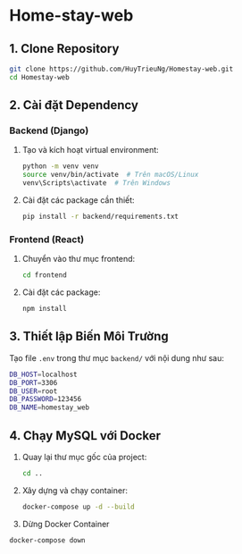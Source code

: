 # Home-stay-web

## 1. Clone Repository

```sh
git clone https://github.com/HuyTrieuNg/Homestay-web.git
cd Homestay-web
```

## 2. Cài đặt Dependency

### Backend (Django)

1. Tạo và kích hoạt virtual environment:
    ```sh
    python -m venv venv
    source venv/bin/activate  # Trên macOS/Linux
    venv\Scripts\activate  # Trên Windows
    ```
2. Cài đặt các package cần thiết:
    ```sh
    pip install -r backend/requirements.txt
    ```

### Frontend (React)

1. Chuyển vào thư mục frontend:
    ```sh
    cd frontend
    ```
2. Cài đặt các package:
    ```sh
    npm install
    ```

## 3. Thiết lập Biến Môi Trường

Tạo file `.env` trong thư mục `backend/` với nội dung như sau:

```sh
DB_HOST=localhost
DB_PORT=3306
DB_USER=root
DB_PASSWORD=123456
DB_NAME=homestay_web
```

## 4. Chạy MySQL với Docker

1. Quay lại thư mục gốc của project:
    ```sh
    cd ..
    ```
2. Xây dựng và chạy container:

    ```sh
    docker-compose up -d --build
    ```

3. Dừng Docker Container

```sh
docker-compose down
```
